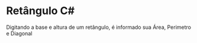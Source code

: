 # Retângulo C#
 Digitando a base e altura de um retângulo, é informado sua Área, Perimetro e Diagonal
